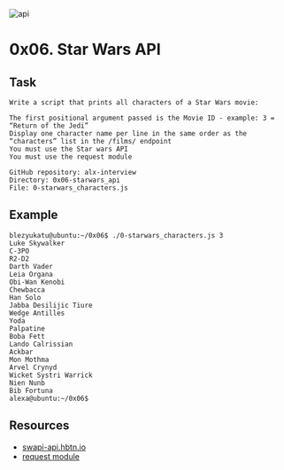![api](https://th.bing.com/th/id/OIP.LyZElmzYJHV9_DCgiR4HGQHaEG?rs=1&pid=ImgDetMain)
# 0x06. Star Wars API
## Task
    Write a script that prints all characters of a Star Wars movie:

    The first positional argument passed is the Movie ID - example: 3 = “Return of the Jedi”
    Display one character name per line in the same order as the “characters” list in the /films/ endpoint
    You must use the Star wars API
    You must use the request module

    GitHub repository: alx-interview
    Directory: 0x06-starwars_api
    File: 0-starwars_characters.js

## Example
    blezyukatu@ubuntu:~/0x06$ ./0-starwars_characters.js 3
    Luke Skywalker
    C-3PO
    R2-D2
    Darth Vader
    Leia Organa
    Obi-Wan Kenobi
    Chewbacca
    Han Solo
    Jabba Desilijic Tiure
    Wedge Antilles
    Yoda
    Palpatine
    Boba Fett
    Lando Calrissian
    Ackbar
    Mon Mothma
    Arvel Crynyd
    Wicket Systri Warrick
    Nien Nunb
    Bib Fortuna
    alexa@ubuntu:~/0x06$ 

## Resources
- [swapi-api.hbtn.io](https://swapi-api.hbtn.io/)    
- [request module](https://github.com/request/request)  

